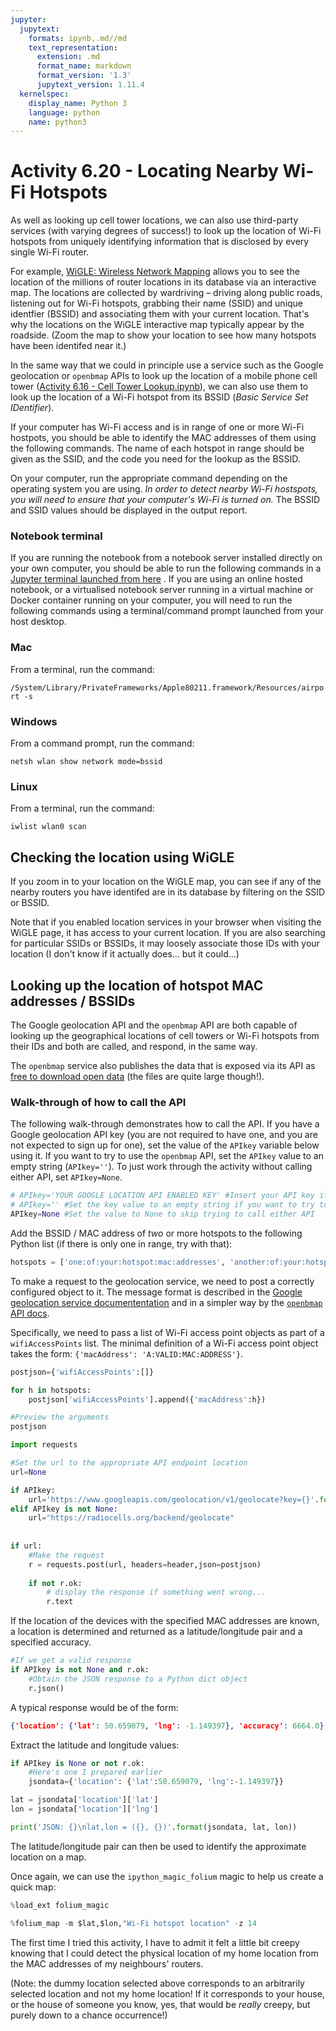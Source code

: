```yaml
---
jupyter:
  jupytext:
    formats: ipynb,.md//md
    text_representation:
      extension: .md
      format_name: markdown
      format_version: '1.3'
      jupytext_version: 1.11.4
  kernelspec:
    display_name: Python 3
    language: python
    name: python3
---
```


# Activity 6.20 - Locating Nearby Wi-Fi Hotspots

As well as looking up cell tower locations, we can also use third-party services (with varying degrees of success!) to look up the location of Wi-Fi hotspots from uniquely identifying information that is disclosed by every single Wi-Fi router.

For example, [WiGLE: Wireless Network Mapping](https://wigle.net/) allows you to see the location of the millions of router locations in its database via an interactive map. The locations are collected by wardriving – driving along public roads, listening out for Wi-Fi hotspots, grabbing their name (SSID) and unique identfier (BSSID) and associating them with your current location. That's why the locations on the WiGLE interactive map typically appear by the roadside. (Zoom the map to show your location to see how many hotspots have been identifed near it.)

In the same way that we could in principle use a service such as the Google geolocation or `openbmap` APIs to look up the location of a mobile phone cell tower ([Activity 6.16 - Cell Tower Lookup.ipynb](Activity%206.16%20-%20Cell%20Tower%20Lookup.ipynb)), we can also use them to look up the location of a Wi-Fi hotspot from its BSSID (*Basic Service Set IDentifier*).

If your computer has Wi-Fi access and is in range of one or more Wi-Fi hostpots, you should be able to identify the MAC addresses of them using the following commands. The name of each hotspot in range should be given as the SSID, and the code you need for the lookup as the BSSID.

On your computer, run the appropriate command depending on the operating system you are using. *In order to detect nearby Wi-Fi hostspots, you will need to ensure that your computer's Wi-Fi is turned on.* The BSSID and SSID values should be displayed in the output report.


### Notebook terminal

If you are running the notebook from a notebook server installed directly on your own computer, you should be able to run the following commands in a [Jupyter terminal launched from here](/j/terminals/1) <!-- TODO: JD: this doesn't open a new terminal for me. And it's not clear *which* commands can be run in it? (E.g. the Linux command doesn't work. -->. If you are using an online hosted notebook, or a virtualised notebook server running in a virtual machine or Docker container running on your computer, you will need to run the following commands using a terminal/command prompt launched from your host desktop.


### Mac

From a terminal, run the command:

`/System/Library/PrivateFrameworks/Apple80211.framework/Resources/airport -s`


### Windows

From a command prompt, run the command:

`netsh wlan show network mode=bssid`




### Linux

From a terminal, run the command:

`iwlist wlan0 scan`


## Checking the location using WiGLE

If you zoom in to your location on the WiGLE map, you can see if any of the nearby routers you have identifed are in its database by filtering on the SSID or BSSID.

Note that if you enabled location services in your browser when visiting the WiGLE page, it has access to your current location. If you are also searching for particular SSIDs or BSSIDs, it may loosely associate those IDs with your location (I don't know if it actually does... but it could...)


## Looking up the location of hotspot MAC addresses / BSSIDs

The Google geolocation API and the `openbmap` API are both capable of looking up the geographical locations of cell towers or Wi-Fi hotspots from their IDs and both are called, and respond, in the same way.

The `openbmap` service also publishes the data that is exposed via its API as [free to download open data](https://radiocells.org/downloads/raw_data) (the files are quite large though!).


### Walk-through of how to call the API

The following walk-through demonstrates how to call the API. If you have a Google geolocation API key (you are not required to have one, and you are not expected to sign up for one), set the value of the `APIkey` variable below using it. If you want to try to use the `openbmap` API, set the `APIkey` value to an empty string (`APIkey=''`). To just work through the activity without calling either API, set `APIkey=None`.

```python
# APIkey='YOUR GOOGLE LOCATION API ENABLED KEY' #Insert your API key if you already have one & want to use it
# APIkey='' #Set the key value to an empty string if you want to try to use the openbmap service
APIkey=None #Set the value to None to skip trying to call either API
```

Add the BSSID / MAC address of *two* or more hotspots to the following Python list (if there is only one in range, try with that):

```python
hotspots = ['one:of:your:hotspot:mac:addresses', 'another:of:your:hotspot:mac:addresses'] 
```

To make a request to the geolocation service, we need to post a correctly configured object to it. The message format is described in the [Google geolocation service documententation](https://developers.google.com/maps/documentation/geolocation/intro#wifi_access_point_object) and in a simpler way by the [`openbmap` API docs](https://radiocells.org/geolocation).

Specifically, we need to pass a list of Wi-Fi access point objects as part of a `wifiAccessPoints` list. The minimal definition of a Wi-Fi access point object takes the form: `{'macAddress': 'A:VALID:MAC:ADDRESS'}`.

```python
postjson={'wifiAccessPoints':[]}

for h in hotspots:
    postjson['wifiAccessPoints'].append({'macAddress':h})

#Preview the arguments
postjson
```

```python
import requests

#Set the url to the appropriate API endpoint location
url=None

if APIkey:
    url='https://www.googleapis.com/geolocation/v1/geolocate?key={}'.format(APIkey)
elif APIkey is not None:
    url="https://radiocells.org/backend/geolocate"
    
    
if url:
    #Make the request
    r = requests.post(url, headers=header,json=postjson)
    
    if not r.ok:
        # display the response if something went wrong...
        r.text
```

If the location of the devices with the specified MAC addresses are known, a location is determined and returned as a latitude/longitude pair and a specified accuracy.

```python
#If we get a valid response
if APIkey is not None and r.ok:
    #Obtain the JSON response to a Python dict object
    r.json()
```

A typical response would be of the form:

```json
{'location': {'lat': 50.659079, 'lng': -1.149397}, 'accuracy': 6664.0}
```

Extract the latitude and longitude values:

```python
if APIkey is None or not r.ok:
    #Here's one I prepared earlier
    jsondata={'location': {'lat':50.659079, 'lng':-1.149397}}

lat = jsondata['location']['lat']
lon = jsondata['location']['lng']

print('JSON: {}\nlat,lon = ({}, {})'.format(jsondata, lat, lon))
```

The latitude/longitude pair can then be used to identify the approximate location on a map.

Once again, we can use the `ipython_magic_folium` magic to help us create a quick map:

```python
%load_ext folium_magic
```

```python
%folium_map -m $lat,$lon,"Wi-Fi hotspot location" -z 14
```

The first time I tried this activity, I have to admit it felt a little bit creepy knowing that I could detect the physical location of my home location from the MAC addresses of my neighbours' routers.

(Note: the dummy location selected above corresponds to an arbitrarily selected location and not my home location! If it corresponds to your house, or the house of someone you know, yes, that would be *really* creepy, but purely down to a chance occurrence!)

